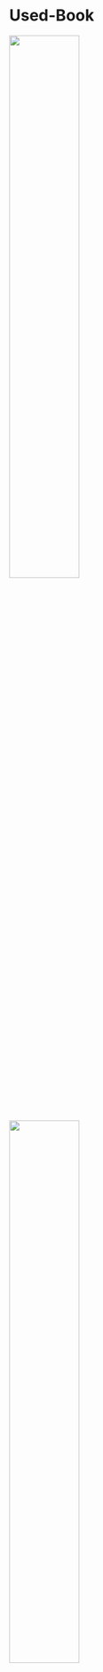 # Used-Book
<img src="https://user-images.githubusercontent.com/52686126/69910341-62274700-144d-11ea-9e51-bb12ead0ca49.png" width="50%">&nbsp;&nbsp;
<img src="https://user-images.githubusercontent.com/52686126/69910343-63587400-144d-11ea-8e6d-192c31051fba.png" width="50%">&nbsp;&nbsp;
<img src="https://user-images.githubusercontent.com/52686126/69910345-65223780-144d-11ea-8b9a-4fc7ebada74f.png" width="50%">
<img src="https://user-images.githubusercontent.com/52686126/69910346-65bace00-144d-11ea-8177-24b4a2762378.png" width="50%">
<br>
JSP, MySQL used Single Web Application.
